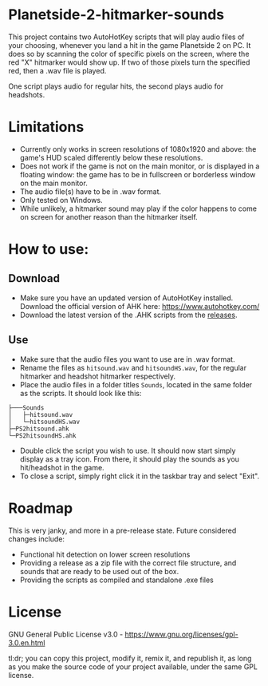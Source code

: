 # Planetside-2-hitmarker-sounds
This project contains two AutoHotKey scripts that will play audio files of your choosing, whenever you land a hit in the game Planetside 2 on PC. It does so by scanning the color of specific pixels on the screen, where the red "X" hitmarker would show up. If two of those pixels turn the specified red, then a .wav file is played.

One script plays audio for regular hits, the second plays audio for headshots.

# Limitations
- Currently only works in screen resolutions of 1080x1920 and above: the game's HUD scaled differently below these resolutions.
- Does not work if the game is not on the main monitor, or is displayed in a floating window: the game has to be in fullscreen or borderless window on the main monitor.
- The audio file(s) have to be in .wav format.
- Only tested on Windows.
- While unlikely, a hitmarker sound may play if the color happens to come on screen for another reason than the hitmarker itself.

# How to use:

## Download

- Make sure you have an updated version of AutoHotKey installed. Download the official version of AHK here: https://www.autohotkey.com/
- Download the latest version of the .AHK scripts from the [releases](https://github.com/Cleridwen/Planetside-2-hitmarker-sound/releases/latest).

## Use

- Make sure that the audio files you want to use are in .wav format.
- Rename the files as `hitsound.wav` and `hitsoundHS.wav`, for the regular hitmarker and headshot hitmarker respectively.
- Place the audio files in a folder titles `Sounds`, located in the same folder as the scripts. It should look like this:
```
├───Sounds
│   ├─hitsound.wav
│   └─hitsoundHS.wav
├─PS2hitsound.ahk
└─PS2hitsoundHS.ahk
```
- Double click the script you wish to use. It should now start simply display as a tray icon. From there, it should play the sounds as you hit/headshot in the game.
- To close a script, simply right click it in the taskbar tray and select "Exit".

# Roadmap

This is very janky, and more in a pre-release state. Future considered changes include:
- Functional hit detection on lower screen resolutions
- Providing a release as a zip file with the correct file structure, and sounds that are ready to be used out of the box.
- Providing the scripts as compiled and standalone .exe files

# License
GNU General Public License v3.0 - https://www.gnu.org/licenses/gpl-3.0.en.html

tl:dr; you can copy this project, modify it, remix it, and republish it, as long as you make the source code of your project available, under the same GPL license.
